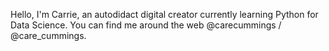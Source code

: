 Hello, I'm Carrie, an autodidact digital creator currently learning Python for Data Science. You can find me around the web @carecummings / @care_cummings.
